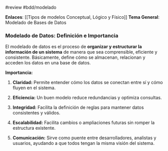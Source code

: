 #review #bdd/modelado

**Enlaces**: [[Tipos de modelos Conceptual, Lógico y Físico]]
**Tema General**: Modelado de Bases de Datos
### Modelado de Datos: Definición e Importancia

El modelado de datos es el proceso de **organizar y estructurar la información de un sistema** de manera que sea comprensible, eficiente y consistente. Básicamente, define cómo se almacenan, relacionan y acceden los datos en una base de datos.

**Importancia:**

1. **Claridad:** Permite entender cómo los datos se conectan entre sí y cómo fluyen en el sistema.
    
2. **Eficiencia:** Un buen modelo reduce redundancias y optimiza consultas.
    
3. **Integridad:** Facilita la definición de reglas para mantener datos consistentes y válidos.
    
4. **Escalabilidad:** Facilita cambios o ampliaciones futuras sin romper la estructura existente.
    
5. **Comunicación:** Sirve como puente entre desarrolladores, analistas y usuarios, ayudando a que todos tengan la misma visión del sistema.
    

